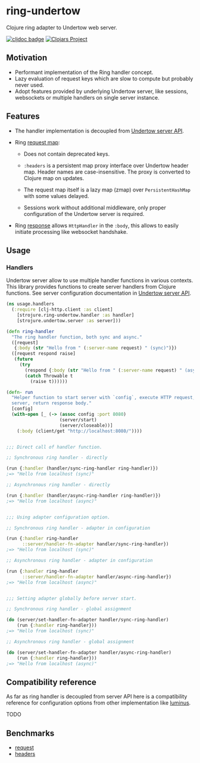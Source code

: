 # ring-undertow

Clojure ring adapter to Undertow web server.

[![cljdoc badge](https://cljdoc.org/badge/com.github.strojure/ring-undertow)](https://cljdoc.org/d/com.github.strojure/ring-undertow)
[![Clojars Project](https://img.shields.io/clojars/v/com.github.strojure/ring-undertow.svg)](https://clojars.org/com.github.strojure/ring-undertow)

## Motivation

- Performant implementation of the Ring handler concept.
- Lazy evaluation of request keys which are slow to compute but probably never
  used.
- Adopt features provided by underlying Undertow server, like sessions,
  websockets or multiple handlers on single server instance.

## Features

- The handler implementation is decoupled from [Undertow server API].

- Ring [request map]:

    - Does not contain deprecated keys.

    - `:headers` is a persistent map proxy interface over Undertow header map.
      Header names are case-insensitive. The proxy is converted to Clojure map
      on updates.

    - The request map itself is a lazy map (zmap) over `PersistentHashMap` with
      some values delayed.

    - Sessions work without additional middleware, only proper configuration of
      the Undertow server is required.

- Ring [response] allows `HttpHandler` in the `:body`, this allows to easily
  initiate processing like websocket handshake.

[Undertow server API]: https://github.com/strojure/undertow

[request map]: https://github.com/ring-clojure/ring/wiki/Concepts#requests

[response]: https://github.com/ring-clojure/ring/wiki/Concepts#responses

## Usage

### Handlers

Undertow server allow to use multiple handler functions in various contexts.
This library provides functions to create server handlers from Clojure
functions. See server configuration documentation in [Undertow server API].

```clojure
(ns usage.handlers
  (:require [clj-http.client :as client]
    [strojure.ring-undertow.handler :as handler]
    [strojure.undertow.server :as server]))

(defn ring-handler
  "The ring handler function, both sync and async."
  ([request]
   {:body (str "Hello from " (:server-name request) " (sync)")})
  ([request respond raise]
   (future
     (try
       (respond {:body (str "Hello from " (:server-name request) " (async)")})
       (catch Throwable t
         (raise t))))))

(defn- run
  "Helper function to start server with `config`, execute HTTP request, stop
  server, return response body."
  [config]
  (with-open [_ (-> (assoc config :port 8080)
                    (server/start)
                    (server/closeable))]
    (:body (client/get "http://localhost:8080/"))))


;;; Direct call of handler function.

;; Synchronous ring handler - directly

(run {:handler (handler/sync-ring-handler ring-handler)})
;=> "Hello from localhost (sync)"

;; Asynchronous ring handler - directly

(run {:handler (handler/async-ring-handler ring-handler)})
;=> "Hello from localhost (async)"


;;; Using adapter configuration option.

;; Synchronous ring handler - adapter in configuration

(run {:handler ring-handler
      ::server/handler-fn-adapter handler/sync-ring-handler})
;=> "Hello from localhost (sync)"

;; Asynchronous ring handler - adapter in configuration

(run {:handler ring-handler
      ::server/handler-fn-adapter handler/async-ring-handler})
;=> "Hello from localhost (async)"


;;; Setting adapter globally before server start.

;; Synchronous ring handler - global assignment

(do (server/set-handler-fn-adapter handler/sync-ring-handler)
    (run {:handler ring-handler}))
;=> "Hello from localhost (sync)"

;; Asynchronous ring handler - global assignment

(do (server/set-handler-fn-adapter handler/async-ring-handler)
    (run {:handler ring-handler}))
;=> "Hello from localhost (async)"
```

## Compatibility reference

As far as ring handler is decoupled from server API here is a compatibility
reference for configuration options from other implementation like [luminus].

[luminus]: https://github.com/luminus-framework/ring-undertow-adapter

TODO

## Benchmarks

- [request](doc/benchmark/ring_request.clj)
- [headers](doc/benchmark/ring_request_headers.clj)
